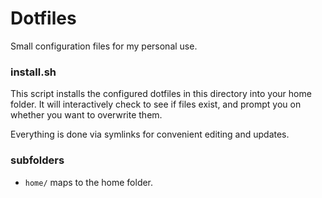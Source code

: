 # Dotfiles

Small configuration files for my personal use.

### install.sh

This script installs the configured dotfiles in this directory into your home folder.
It will interactively check to see if files exist, and prompt you on whether you want
to overwrite them.

Everything is done via symlinks for convenient editing and updates.

### subfolders

- `home/` maps to the home folder.
